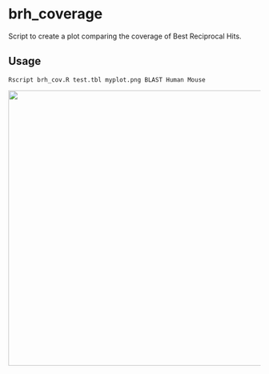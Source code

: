 # brh_coverage

Script to create a plot comparing the coverage of Best Reciprocal Hits. 

## Usage

```
Rscript brh_cov.R test.tbl myplot.png BLAST Human Mouse
```

<img src="https://raw.githubusercontent.com/scastlara/brh_coverage/master/myplot.png" width=550 />
